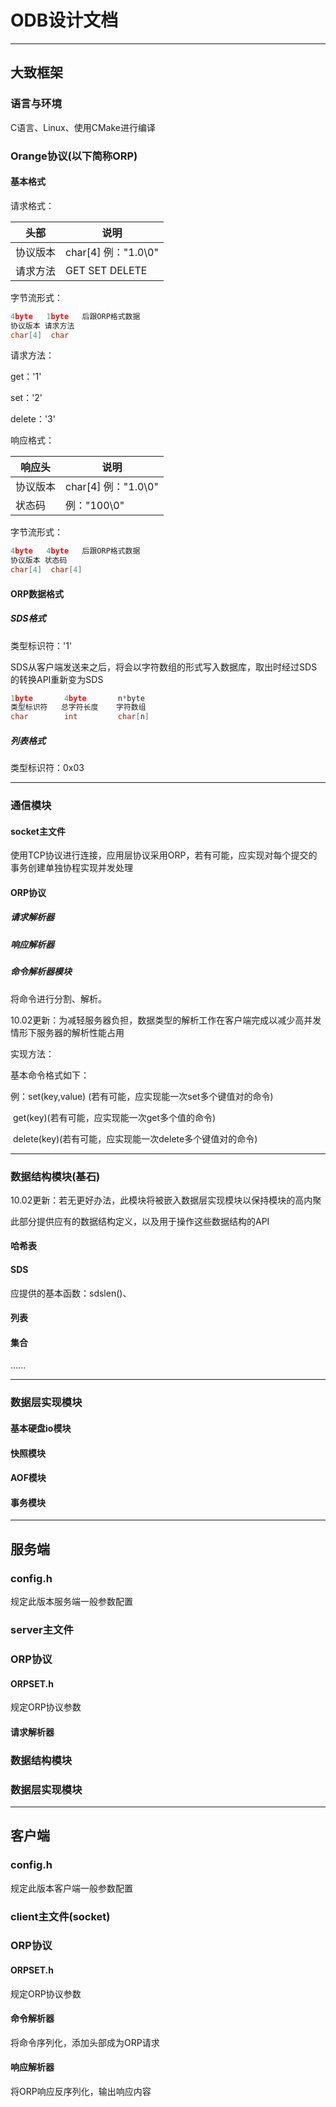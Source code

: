 # ODB设计文档

------

## 大致框架

### 语言与环境

C语言、Linux、使用CMake进行编译



### Orange协议(以下简称ORP)

#### 基本格式

请求格式：

| 头部     | 说明                |
| -------- | ------------------- |
| 协议版本 | char[4] 例："1.0\0" |
| 请求方法 | GET SET DELETE      |

字节流形式：

```c
4byte 	1byte	后跟ORP格式数据
协议版本 请求方法
char[4]	 char
```

请求方法：

get：'1'

set：'2'

delete：'3'

响应格式：

| 响应头   | 说明                |
| -------- | ------------------- |
| 协议版本 | char[4] 例："1.0\0" |
| 状态码   | 例："100\0"         |

字节流形式：

```c
4byte 	4byte	后跟ORP格式数据
协议版本 状态码
char[4]	 char[4]
```

#### ORP数据格式

##### SDS格式

类型标识符：'1'

SDS从客户端发送来之后，将会以字符数组的形式写入数据库，取出时经过SDS的转换API重新变为SDS

```c
1byte		4byte		n*byte	
类型标识符	总字符长度	 字符数组
char 		int			char[n]
```

##### 列表格式

类型标识符：0x03



------

### 通信模块

#### socket主文件

使用TCP协议进行连接，应用层协议采用ORP，若有可能，应实现对每个提交的事务创建单独协程实现并发处理



#### ORP协议

##### 请求解析器

##### 响应解析器

##### 命令解析器模块

将命令进行分割、解析。

10.02更新：为减轻服务器负担，数据类型的解析工作在客户端完成以减少高并发情形下服务器的解析性能占用

实现方法：

基本命令格式如下：

例：set(key,value) (若有可能，应实现能一次set多个键值对的命令)

​	get(key)(若有可能，应实现能一次get多个值的命令)

​	delete(key)(若有可能，应实现能一次delete多个键值对的命令)

------

### 数据结构模块(基石)

10.02更新：若无更好办法，此模块将被嵌入数据层实现模块以保持模块的高内聚



此部分提供应有的数据结构定义，以及用于操作这些数据结构的API

#### 哈希表

#### SDS

应提供的基本函数：sdslen()、

#### 列表

#### 集合

......

------

### 数据层实现模块

#### 基本硬盘io模块

#### 快照模块

#### AOF模块

#### 事务模块

------



## 服务端

### config.h

规定此版本服务端一般参数配置



### server主文件



### ORP协议

#### ORPSET.h

规定ORP协议参数

#### 请求解析器



### 数据结构模块

### 数据层实现模块

------



## 客户端

### config.h

规定此版本客户端一般参数配置



### client主文件(socket)



### ORP协议



#### ORPSET.h

规定ORP协议参数

#### 命令解析器

将命令序列化，添加头部成为ORP请求

#### 响应解析器

将ORP响应反序列化，输出响应内容